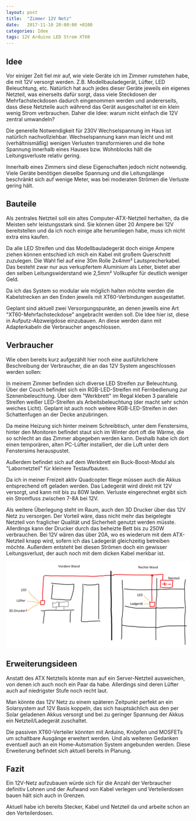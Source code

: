 ```yaml
---
layout: post
title:  "Zimmer 12V Netz"
date:   2017-11-10 20:00:00 +0100
categories: Idee
tags: 12V Arduino LED Strom XT60
---
```


## Idee
Vor einiger Zeit fiel mir auf, wie viele Geräte ich im Zimmer rumstehen habe, die mit 12V versorgt werden. Z.B. Modellbauladegerät, Lüfter, LED Beleuchtung, etc. Natürlich hat auch jedes dieser Geräte jeweils ein eigenes Netzteil, was einerseits dafür sorgt, dass viele Steckdosen der Mehrfachsteckdosen dadurch eingenommen werden und andererseits, dass diese Netzteile auch während das Gerät ausgeschaltet ist ein klein wenig Strom verbrauchen. Daher die Idee: warum nicht einfach die 12V zentral umwandeln?

<!--more-->

Die generelle Notwendigkeit für 230V Wechselspannung im Haus ist natürlich nachvollziehbar. Wechselspannung kann man leicht und mit (verhältnismäßig) wenigen Verlusten transformieren und die hohe Spannung innerhalb eines Hauses bzw. Wohnblocks hält die Leitungsverluste relativ gering.

Innerhalb eines Zimmers sind diese Eigenschaften jedoch nicht notwendig. Viele Geräte benötigen dieselbe Spannung und die Leitungslänge beschränkt sich auf wenige Meter, was bei moderaten Strömen die Verluste gering hält.

## Bauteile
Als zentrales Netzteil soll ein altes Computer-ATX-Netzteil herhalten, da die Meisten sehr leistungsstark sind. Sie können über 20 Ampere bei 12V bereitstellen und da ich noch einige alte herumliegen habe, muss ich nicht extra eins kaufen.

Da alle LED Streifen und das Modellbauladegerät doch einige Ampere ziehen können entschied ich mich ein Kabel mit großem Querschnitt zuzulegen. Die Wahl fiel auf eine 30m Rolle 2x4mm² Lautsprecherkabel.
Das besteht zwar nur aus verkupfertem Aluminium als Leiter, bietet aber den selben Leitungswiderstand wie 2,5mm² Vollkupfer für deutlich weniger Geld.

Da ich das System so modular wie möglich halten möchte werden die Kabelstrecken an den Enden jeweils mit XT60-Verbindungen ausgestattet.

Geplant sind aktuell zwei Versorgungspunkte, an denen jeweils eine Art "XT60-Mehrfachsteckdose" angebracht werden soll. Die Idee hier ist, diese in Aufputz-Abzweigdose einzubauen.
An diese werden dann mit Adapterkabeln die Verbraucher angeschlossen.

## Verbraucher
Wie oben bereits kurz aufgezählt hier noch eine ausführlichere Beschreibung der Verbraucher, die an das 12V System angeschlossen werden sollen:

In meinem Zimmer befinden sich diverse LED Streifen zur Beleuchtung.
Über der Couch befindet sich ein RGB-LED-Streifen mit Fernbedienung zur Szenenbeleuchtung.
Über dem "Werkbrett" im Regal kleben 3 parallele Streifen weißer LED-Streifen als Arbeitsbeleuchtung (der macht sehr schön weiches Licht).
Geplant ist auch noch weitere RGB-LED-Streifen in den Schattenfugen an der Decke anzubringen.

Da meine Heizung sich hinter meinem Schreibtisch, unter dem Fenstersims, hinter den Monitoren befindet staut sich im Winter dort oft die Wärme, die so schlecht an das Zimmer abgegeben werden kann. Deshalb habe ich dort einen temporären, alten PC-Lüfter installiert, der die Luft unter dem Fenstersims herauspustet.

Außerdem befindet sich auf dem Werkbrett ein Buck-Boost-Modul als "Labornetzteil" für kleinere Testaufbauten.

Da ich in meiner Freizeit aktiv Quadcopter fliege müssen auch die Akkus entsprechend oft geladen werden. Das Ladegerät wird direkt mit 12V versorgt, und kann mit bis zu 80W laden. Verluste eingerechnet ergibt sich ein Stromfluss zwischen 7-8A bei 12V.

Als weitere Überlegung steht im Raum, auch den 3D Drucker über das 12V Netz zu versorgen. Der Vorteil wäre, dass nicht mehr das beigelegte Netzteil von fraglicher Qualität und Sicherheit genutzt werden müsste. Allerdings kann der Drucker durch das beheizte Bett bis zu 250W verbrauchen. Bei 12V wären das über 20A, wo es wiederum mit dem ATX-Netzteil knapp wird, sofern ich das Ladegerät gleichzeitig betreiben möchte.
Außerdem entsteht bei diesen Strömen doch ein gewisser Leitungsverlust, der auch noch mit dem dicken Kabel merkbar ist.

<!-- [caption id="attachment_2019" align="alignnone" width="1838"]<a href="https://gingerlabs.de/?attachment_id=2019" rel="attachment wp-att-2019"><img class="wp-image-2019 size-full" src="https://gingerlabs.de/wp-content/uploads/2017/11/Zimmer-12V-Bus-Skizze.png" alt="12V Bus Skizze" width="1838" height="858" /></a> Skizze des Aufbaus[/caption] -->
![](/uploads/2017-11-10-zimmer-12v-netz/Zimmer-12V-Bus-Skizze.png)

## Erweiterungsideen
Anstatt des ATX Netzteils könnte man auf ein Server-Netzteil ausweichen, von denen ich auch noch ein Paar da habe. Allerdings sind deren Lüfter auch auf niedrigster Stufe noch recht laut.

Man könnte das 12V Netz zu einem späteren Zeitpunkt perfekt an ein Solarsystem auf 12V Basis koppeln, das sich hauptsächlich aus den per Solar geladenen Akkus versorgt und bei zu geringer Spannung der Akkus ein Netzteil/Ladegerät zuschaltet.

Die passiven XT60-Verteiler könnten mit Arduino, Knöpfen und MOSFETs um schaltbare Ausgänge erweitert werden. Und als weiteren Gedanken eventuell auch an ein Home-Automation System angebunden werden.
Diese Erweiterung befindet sich aktuell bereits in Planung.

## Fazit
Ein 12V-Netz aufzubauen würde sich für die Anzahl der Verbraucher definitiv Lohnen und der Aufwand von Kabel verlegen und Verteilerdosen bauen hält sich auch in Grenzen.

Aktuell habe ich bereits Stecker, Kabel und Netzteil da und arbeite schon an den Verteilerdosen.